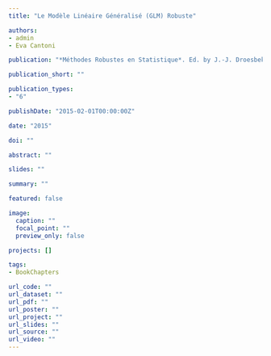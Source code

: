 ```yaml
---
title: "Le Modèle Linéaire Généralisé (GLM) Robuste"

authors:
- admin
- Eva Cantoni

publication: "*Méthodes Robustes en Statistique*. Ed. by J.-J. Droesbeke, G. Saporta, and C. Thomas-Agnan. Paris, France: Technip, 109--128. ISBN: 9782710811497"

publication_short: ""

publication_types:
- "6"

publishDate: "2015-02-01T00:00:00Z"

date: "2015"

doi: ""

abstract: ""

slides: ""

summary: ""

featured: false

image:
  caption: ""
  focal_point: ""
  preview_only: false

projects: []

tags:
- BookChapters

url_code: ""
url_dataset: ""
url_pdf: ""
url_poster: ""
url_project: ""
url_slides: ""
url_source: ""
url_video: ""
---
```


<!-- Publication type legend:
0 = Uncategorized
1 = Conference proceedings
2 = Journal
3 = Work in progress
4 = Technical report
5 = Book
6 = Book chapter -->



<!-- {{% alert note %}}
Click the *Cite* button above to demo the feature to enable visitors to import publication metadata into their reference management software.
{{% /alert %}}

{{% alert note %}}
Click the *Slides* button above to demo Academic's Markdown slides feature.
{{% /alert %}}

Supplementary notes can be added here, including [code and math](https://sourcethemes.com/academic/docs/writing-markdown-latex/). -->
